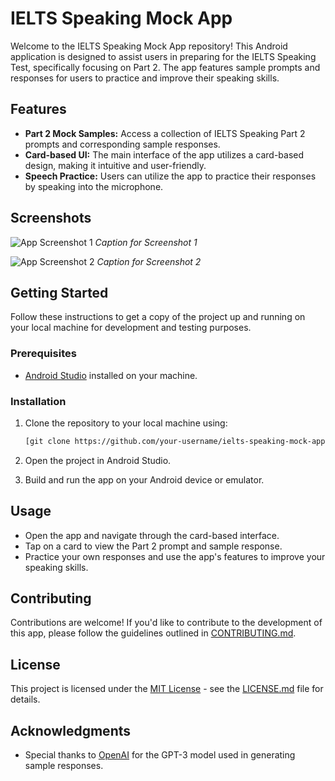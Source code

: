 # IELTS Speaking Mock App

Welcome to the IELTS Speaking Mock App repository! This Android application is designed to assist users in preparing for the IELTS Speaking Test, specifically focusing on Part 2. The app features sample prompts and responses for users to practice and improve their speaking skills.

## Features

- **Part 2 Mock Samples:** Access a collection of IELTS Speaking Part 2 prompts and corresponding sample responses.
- **Card-based UI:** The main interface of the app utilizes a card-based design, making it intuitive and user-friendly.
- **Speech Practice:** Users can utilize the app to practice their responses by speaking into the microphone.

## Screenshots

![App Screenshot 1](/screenshots/screenshot1.png)
*Caption for Screenshot 1*

![App Screenshot 2](/screenshots/screenshot2.png)
*Caption for Screenshot 2*

## Getting Started

Follow these instructions to get a copy of the project up and running on your local machine for development and testing purposes.

### Prerequisites

- [Android Studio](https://developer.android.com/studio) installed on your machine.

### Installation

1. Clone the repository to your local machine using:

    ```bash
    [git clone https://github.com/your-username/ielts-speaking-mock-app.git](https://github.com/AsadMunaf/ielts_speaking_part_2_git.git)
    ```

2. Open the project in Android Studio.

3. Build and run the app on your Android device or emulator.

## Usage

- Open the app and navigate through the card-based interface.
- Tap on a card to view the Part 2 prompt and sample response.
- Practice your own responses and use the app's features to improve your speaking skills.

## Contributing

Contributions are welcome! If you'd like to contribute to the development of this app, please follow the guidelines outlined in [CONTRIBUTING.md](CONTRIBUTING.md).

## License

This project is licensed under the [MIT License](LICENSE.md) - see the [LICENSE.md](LICENSE.md) file for details.

## Acknowledgments

- Special thanks to [OpenAI](https://www.openai.com/) for the GPT-3 model used in generating sample responses.

